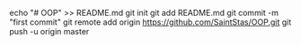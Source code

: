 echo "# OOP" >> README.md
git init
git add README.md
git commit -m "first commit"
git remote add origin https://github.com/SaintStas/OOP.git
git push -u origin master
